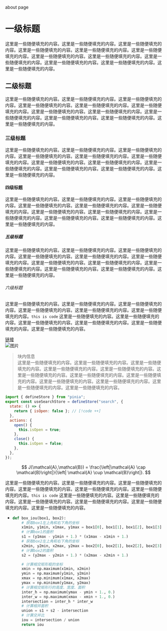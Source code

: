 about page

# 一级标题

这里是一些随便填充的内容。这里是一些随便填充的内容。这里是一些随便填充的内容。这里是一些随便填充的内容。这里是一些随便填充的内容。这里是一些随便填充的内容。这里是一些随便填充的内容。这里是一些随便填充的内容。这里是一些随便填充的内容。这里是一些随便填充的内容。这里是一些随便填充的内容。这里是一些随便填充的内容。

## 二级标题

这里是一些随便填充的内容。这里是一些随便填充的内容。这里是一些随便填充的内容。这里是一些随便填充的内容。这里是一些随便填充的内容。这里是一些随便填充的内容。这里是一些随便填充的内容。这里是一些随便填充的内容。这里是一些随便填充的内容。这里是一些随便填充的内容。这里是一些随便填充的内容。这里是一些随便填充的内容。

### 三级标题

这里是一些随便填充的内容。这里是一些随便填充的内容。这里是一些随便填充的内容。这里是一些随便填充的内容。这里是一些随便填充的内容。这里是一些随便填充的内容。这里是一些随便填充的内容。这里是一些随便填充的内容。这里是一些随便填充的内容。这里是一些随便填充的内容。这里是一些随便填充的内容。这里是一些随便填充的内容。

#### 四级标题

这里是一些随便填充的内容。这里是一些随便填充的内容。这里是一些随便填充的内容。这里是一些随便填充的内容。这里是一些随便填充的内容。这里是一些随便填充的内容。这里是一些随便填充的内容。这里是一些随便填充的内容。这里是一些随便填充的内容。这里是一些随便填充的内容。这里是一些随便填充的内容。这里是一些随便填充的内容。

##### 五级标题

这里是一些随便填充的内容。这里是一些随便填充的内容。这里是一些随便填充的内容。这里是一些随便填充的内容。这里是一些随便填充的内容。这里是一些随便填充的内容。这里是一些随便填充的内容。这里是一些随便填充的内容。这里是一些随便填充的内容。这里是一些随便填充的内容。这里是一些随便填充的内容。这里是一些随便填充的内容。

###### 六级标题

这里是一些随便填充的内容。这里是一些随便填充的内容。这里是一些随便填充的内容。这里是一些随便填充的内容。这里是一些随便填充的内容。这里是一些随便填充的内容。`this is code` 这里是一些随便填充的内容。这里是一些随便填充的内容。这里是一些随便填充的内容。这里是一些随便填充的内容。这里是一些随便填充的内容。这里是一些随便填充的内容。

[链接](baidu.com)  
![图片](ktn.jpg)

> 块内信息  
> 这里是一些随便填充的内容。这里是一些随便填充的内容。这里是一些随便填充的内容。这里是一些随便填充的内容。这里是一些随便填充的内容。这里是一些随便填充的内容。这里是一些随便填充的内容。这里是一些随便填充的内容。这里是一些随便填充的内容。这里是一些随便填充的内容。这里是一些随便填充的内容。这里是一些随便填充的内容。

```js
import { defineStore } from "pinia";
export const useSearchStore = defineStore("search", {
  state: () => {
    return { isOpen: false }; // [!code ++]
  },
  actions: {
    open() {
      this.isOpen = true;
    },
    close() {
      this.isOpen = false;
    },
  },
});
```

$$
J(\mathcal{A},\mathcal{B}) = \frac{\left|\mathcal{A} \cap \mathcal{B}\right|}{\left| \mathcal{A} \cup \mathcal{B}\right|}.
$$

这里是一些随便填充的内容。这里是一些随便填充的内容。这里是一些随便填充的内容。这里是一些随便填充的内容。这里是一些随便填充的内容。这里是一些随便填充的内容。`this is code` 这里是一些随便填充的内容。这里是一些随便填充的内容。这里是一些随便填充的内容。这里是一些随便填充的内容。这里是一些随便填充的内容。这里是一些随便填充的内容。

- ```python
  def box_iou(box1, box2):
      # 获取box1左上角和右下角的坐标
      x1min, y1min, x1max, y1max = box1[0], box1[1], box1[2], box1[3]
      # 计算box1的面积
      s1 = (y1max - y1min + 1.) * (x1max - x1min + 1.)
      # 获取box2左上角和右下角的坐标
      x2min, y2min, x2max, y2max = box2[0], box2[1], box2[2], box2[3]
      # 计算box2的面积
      s2 = (y2max - y2min + 1.) * (x2max - x2min + 1.)

      # 计算相交矩形框的坐标
      xmin = np.maximum(x1min, x2min)
      ymin = np.maximum(y1min, y2min)
      xmax = np.minimum(x1max, x2max)
      ymax = np.minimum(y1max, y2max)
      # 计算相交矩形行的高度、宽度、面积
      inter_h = np.maximum(ymax - ymin + 1., 0.)
      inter_w = np.maximum(xmax - xmin + 1., 0.)
      intersection = inter_h * inter_w
      # 计算相并面积
      union = s1 + s2 - intersection
      # 计算交并比
      iou = intersection / union
      return iou
  ```
